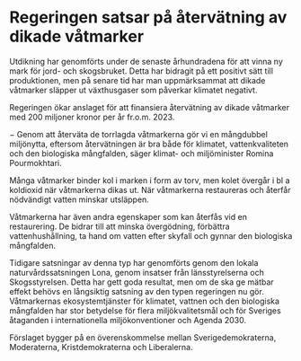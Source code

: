 # Regeringen satsar på återvätning av dikade våtmarker

Utdikning har genomförts under de senaste århundradena för att vinna ny mark för jord\- och skogsbruket. Detta har bidragit på ett positivt sätt till produktionen, men på senare tid har man uppmärksammat att dikade våtmarker släpper ut växthusgaser som påverkar klimatet negativt.

Regeringen ökar anslaget för att finansiera återvätning av dikade våtmarker med 200 miljoner kronor per år fr.o.m. 2023\.

− Genom att återväta de torrlagda våtmarkerna gör vi en mångdubbel miljönytta, eftersom återvätningen är bra både för klimatet, vattenkvaliteten och den biologiska mångfalden, säger klimat\- och miljöminister Romina Pourmokhtari.

Många våtmarker binder kol i marken i form av torv, men kolet övergår i bl a koldioxid när våtmarkerna dikas ut. När våtmarkerna restaureras och återfår nödvändigt vatten minskar utsläppen.

Våtmarkerna har även andra egenskaper som kan återfås vid en restaurering. De bidrar till att minska övergödning, förbättra vattenhushållning, ta hand om vatten efter skyfall och gynnar den biologiska mångfalden.

Tidigare satsningar av denna typ har genomförts genom den lokala naturvårdssatsningen Lona, genom insatser från länsstyrelserna och Skogsstyrelsen. Detta har gett goda resultat, men om de ska ge mätbar effekt behövs en långsiktig satsning av den typen regeringen nu gör. Våtmarkernas ekosystemtjänster för klimatet, vattnen och den biologiska mångfalden har stor betydelse för flera miljökvalitetsmål och för Sveriges åtaganden i internationella miljökonventioner och Agenda 2030\.

Förslaget bygger på en överenskommelse mellan Sverigedemokraterna, Moderaterna, Kristdemokraterna och Liberalerna.
